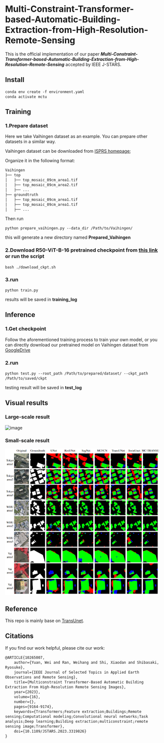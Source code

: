 # Multi-Constraint-Transformer-based-Automatic-Building-Extraction-from-High-Resolution-Remote-Sensing

This is the official implementation of our paper ***Multi-Constraint-Transformer-based-Automatic-Building-Extraction-from-High-Resolution-Remote-Sensing*** accepted by IEEE J-STARS.

## Install
    conda env create -f environment.yaml
    conda activate mctu

## Training
### 1.Prepare dataset
Here we take Vaihingen dataset as an example. You can prepare other datasets in a similar way.

Vaihingen dataset can be downloaded from [ISPRS homepage](https://www.isprs.org/default.aspx);

Organize it in the following format:

    Vaihingen
    ├── top
    │   ├── top_mosaic_09cm_area1.tif
    │   ├── top_mosaic_09cm_area2.tif
    │   ├── ...
    ├── groundtruth
    │   ├── top_mosaic_09cm_area1.tif
    │   ├── top_mosaic_09cm_area1.tif
    │   ├── ...

Then run

    python prepare_vaihingen.py --data_dir /Path/to/Vaihingen/

this will generate a new directory named **Prepared_Vaihingen**

### 2.Download R50-ViT-B-16 pretrained checkpoint from [this link](https://console.cloud.google.com/storage/vit_models/) or run the script
    bash ./download_ckpt.sh

### 3.run
    python train.py

results will be saved in **training_log**

## Inference
### 1.Get checkpoint

Follow the aforementioned training process to train your own model, or you can directly download our pretrained model on Vaihingen dataset from [GoogleDrive](https://drive.google.com/file/d/1JHjFuGbeKK6TF-kh0udXpp6WxC1LaVda/view?usp=sharing)

### 2.run
    python test.py --root_path /Path/to/prepared/dataset/ --ckpt_path /Path/to/saved/ckpt

testing result will be saved in **test_log**

## Visual results
### Large-scale result
![image](results/large_visual_ver1.png)

### Small-scale result
![image](results/small-scale_result.png)


## Reference
This repo is mainly base on [TransUnet](https://github.com/Beckschen/TransUNet).

## Citations
If you find our work helpful, please cite our work:

    @ARTICLE{10265007,
        author={Yuan, Wei and Ran, Weihang and Shi, Xiaodan and Shibasaki, Ryosuke},
        journal={IEEE Journal of Selected Topics in Applied Earth Observations and Remote Sensing}, 
        title={Multiconstraint Transformer-Based Automatic Building Extraction From High-Resolution Remote Sensing Images}, 
        year={2023},
        volume={16},
        number={},
        pages={9164-9174},
        keywords={Transformers;Feature extraction;Buildings;Remote sensing;Computational modeling;Convolutional neural networks;Task analysis;Deep learning;Building extraction;multiconstraint;remote sensing image;Transformer},
        doi={10.1109/JSTARS.2023.3319826}
    }